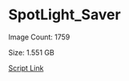 # SpotLight_Saver

Image Count: 1759

Size: 1.551 GB

[Script Link](https://github.com/liuyal/Archive/blob/master/Python/Utilities/Miscellaneous/spotlight_saver.py)